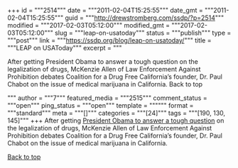 +++
id = """2514"""
date = """2011-02-04T15:25:55"""
date_gmt = """2011-02-04T15:25:55"""
guid = """http://drewstromberg.com/ssdp/?p=2514"""
modified = """2017-02-03T05:12:00"""
modified_gmt = """2017-02-03T05:12:00"""
slug = """leap-on-usatoday"""
status = """publish"""
type = """post"""
link = """https://ssdp.org/blog/leap-on-usatoday/"""
title = """LEAP on USAToday"""
excerpt = """<p>After getting President Obama to answer a tough question on the legalization of drugs, McKenzie Allen of Law Enforcement Against Prohibition debates Coalition for a Drug Free California&#8217;s founder, Dr. Paul Chabot on the issue of medical marijuana in California. Back to top</p>
"""
author = """7"""
featured_media = """2515"""
comment_status = """open"""
ping_status = """open"""
template = """"""
format = """standard"""
meta = """[]"""
categories = """[24]"""
tags = """[190, 130, 145]"""
+++
After getting <a href="http://copssaylegalize.blogspot.com/2011/01/responding-to-leap-obama-says.html">President Obama to answer a tough question</a> on the legalization of drugs, McKenzie Allen of Law Enforcement Against Prohibition debates Coalition for a Drug Free California&#8217;s founder, Dr. Paul Chabot on the issue of medical marijuana in California.

<a title="Back to Top" href="http://ssdp.org/news/blog/leap-on-usatoday#top">Back to top</a>
